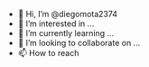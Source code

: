 - 👋 Hi, I’m @diegomota2374
- 👀 I’m interested in ...
- 🌱 I’m currently learning ...
- 💞️ I’m looking to collaborate on ...
- 📫 How to reach 
